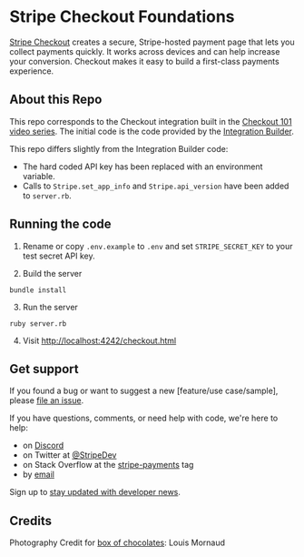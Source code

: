 # Stripe Checkout Foundations

[Stripe Checkout](https://stripe.com/docs/payments/checkout) creates a secure, Stripe-hosted payment page that lets you collect payments quickly. It works across devices and can help increase your conversion. Checkout makes it easy to build a first-class payments experience. 

## About this Repo
This repo corresponds to the Checkout integration built in the [Checkout 101 video series](https://www.youtube.com/watch?v=bvQVPoRvbj0&list=PLy1nL-pvL2M5cO2i3lSYtwyqZh3EeGR9L).  The initial code is the code provided by the [Integration Builder](https://www.youtube.com/watch?v=bvQVPoRvbj0&list=PLy1nL-pvL2M5cO2i3lSYtwyqZh3EeGR9L). 

This repo differs slightly from the Integration Builder code:  

- The hard coded API key has been replaced with an environment variable.
- Calls to `Stripe.set_app_info` and `Stripe.api_version` have been added to `server.rb`.

## Running the code
1. Rename or copy  `.env.example` to `.env` and set `STRIPE_SECRET_KEY` to your test secret API key.   

2. Build the server

~~~
bundle install
~~~

3. Run the server

~~~
ruby server.rb
~~~

4. Visit [http://localhost:4242/checkout.html](http://localhost:4242/checkout.html)

## Get support

If you found a bug or want to suggest a new [feature/use case/sample], please [file an issue](../../issues).

If you have questions, comments, or need help with code, we're here to help:
- on [Discord](https://stripe.com/go/developer-chat)
- on Twitter at [@StripeDev](https://twitter.com/StripeDev)
- on Stack Overflow at the [stripe-payments](https://stackoverflow.com/tags/stripe-payments/info) tag
- by [email](mailto:support+github@stripe.com)

Sign up to [stay updated with developer news](https://go.stripe.global/dev-digest).

## Credits
Photography Credit for [box of chocolates](https://unsplash.com/photos/6nQS4pJfdRQ): Louis Mornaud
